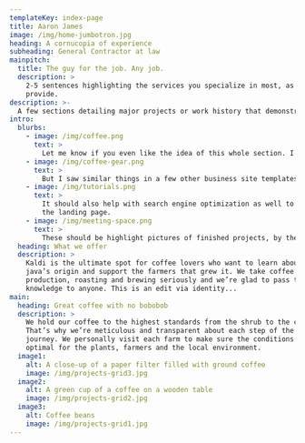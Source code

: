 ```yaml
---
templateKey: index-page
title: Aaron James
image: /img/home-jumbotron.jpg
heading: A cornucopia of experience
subheading: General Contractor at law
mainpitch:
  title: The guy for the job. Any job.
  description: >
    2-5 sentences highlighting the services you specialize in most, as well as any other services you 
    provide.
description: >-
  A few sections detailing major projects or work history that demonstrate expertise in the above listed services.
intro:
  blurbs:
    - image: /img/coffee.png
      text: >
        Let me know if you even like the idea of this whole section. I can remove it if you want.
    - image: /img/coffee-gear.png
      text: >
        But I saw similar things in a few other business site templates and it seems like a decent idea.
    - image: /img/tutorials.png
      text: >
        It should also help with search engine optimization as well to have more text content on
        the landing page.
    - image: /img/meeting-space.png
      text: >
        These should be highlight pictures of finished projects, by the way. Just placeholders for now. 
  heading: What we offer
  description: >
    Kaldi is the ultimate spot for coffee lovers who want to learn about their
    java’s origin and support the farmers that grew it. We take coffee
    production, roasting and brewing seriously and we’re glad to pass that
    knowledge to anyone. This is an edit via identity...
main:
  heading: Great coffee with no bobobob
  description: >
    We hold our coffee to the highest standards from the shrub to the cup.
    That’s why we’re meticulous and transparent about each step of the coffee’s
    journey. We personally visit each farm to make sure the conditions are
    optimal for the plants, farmers and the local environment.
  image1:
    alt: A close-up of a paper filter filled with ground coffee
    image: /img/projects-grid3.jpg
  image2:
    alt: A green cup of a coffee on a wooden table
    image: /img/projects-grid2.jpg
  image3:
    alt: Coffee beans
    image: /img/projects-grid1.jpg
---
```

